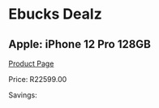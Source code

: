 
# Ebucks Dealz
## Apple: iPhone 12 Pro 128GB
[Product Page](https://www.ebucks.com/web/shop/productSelected.do?prodId=1069545949&catId=1126033699)

Price: R22599.00

Savings: 


	